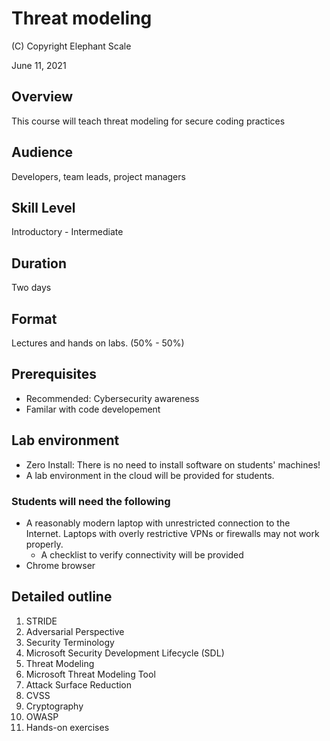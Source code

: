 # Threat modeling

(C) Copyright Elephant Scale

June 11, 2021

## Overview
This course will teach threat modeling for secure coding practices

## Audience
Developers, team leads, project managers

## Skill Level
Introductory - Intermediate

## Duration
Two days

## Format
Lectures and hands on labs. (50% - 50%)

## Prerequisites
* Recommended: Cybersecurity awareness
*  Familar with code developement


## Lab environment
* Zero Install: There is no need to install software on students' machines!
* A lab environment in the cloud will be provided for students.

### Students will need the following
* A reasonably modern laptop with unrestricted connection to the Internet. Laptops with overly restrictive VPNs or firewalls may not work properly.
  * A checklist to verify connectivity will be provided
* Chrome browser

## Detailed outline

1. STRIDE
2. Adversarial Perspective
3. Security Terminology
4. Microsoft Security Development Lifecycle (SDL)
5. Threat Modeling
6. Microsoft Threat Modeling Tool
7. Attack Surface Reduction
8. CVSS
9. Cryptography
10. OWASP
11. Hands-on exercises